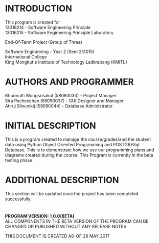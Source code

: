 # INTRODUCTION

  This program is created for <br>
  13016214 - Software Engineering Principle<br>
  13016215 - Software Engineering Principle Laboratory<br>

  End-Of-Term Project (Group of Three)<br>

  Software Engineering - Year 2 (Sem 2/2015)<br>
  International College<br>
  King Mongkut's Institute of Technology Ladkrabang (KMITL)<br>

# AUTHORS AND PROGRAMMER

  Bhurinuth Wongsrisakul (58090030) - Project Manager  <br>
  Sira Pacheechan (58090037) - GUI Designer and Manager <br>
  Atiruj Silnumkij (58090044) - Database Administrator <br>


# INITIAL DESCRIPTION

  This is a program created to manage the course/grades/and the student data using 
  Python Object Oriented Programming and POSTGRESql Database. This is to demonstrate
  how we use our programming plans and diagrams created during the course. This Program
  is currently in the beta testing phase.

# ADDITIONAL DESCRIPTION

  This section will be updated once the project has been completed successfully.

# 
**PROGRAM VERSION: 1.0.0(BETA)<br>**
ALL COMPONENTS IN THE BETA VERSION OF THE PROGRAM CAN BE CHANGED OR PUBLISHED WITHOUT ANY RELEASE NOTES<br>

THIS DOCUMENT IS CREATED AS-OF 29 MAY 2017<br>
